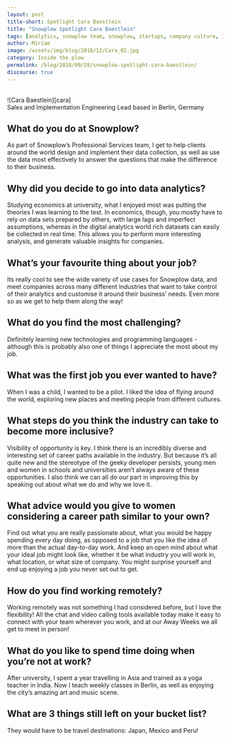 ```yaml
---
layout: post
title-short: Spotlight Cara Baestlein
title: "Snowplow Spotlight Cara Baestlein"
tags: [analytics, snowplow team, snowplow, startups, company culture, Inside the Plow]
author: Miriam
image: /assets/img/blog/2018/12/Cara_02.jpg
category: Inside the plow
permalink: /blog/2018/09/28/snowplow-spotlight-cara-baestlein/
discourse: true
---
```



<br>
![Cara Baestlein][cara]
<br>
Sales and Implementation Engineering Lead based in Berlin, Germany

<h2>What do you do at Snowplow?</h2>

As part of Snowplow’s Professional Services team, I get to help clients around the world design and implement their data collection, as well as use the data most effectively to answer the questions that make the difference to their business.

<h2>Why did you decide to go into data analytics?</h2>

Studying economics at university, what I enjoyed most was putting the theories I was learning to the test. In economics, though, you mostly have to rely on data sets prepared by others, with large lags and imperfect assumptions, whereas in the digital analytics world rich datasets can easily be collected in real time. This allows you to perform more interesting analysis, and generate valuable insights for companies.

<h2>What’s your favourite thing about your job?</h2>

Its really cool to see the wide variety of use cases for Snowplow data, and meet companies across many different industries that want to take control of their analytics and customise it around their business’ needs. Even more so as we get to help them along the way!

<h2>What do you find the most challenging?</h2>

Definitely learning new technologies and programming languages - although this is probably also one of things I appreciate the most about my job.

<h2>What was the first job you ever wanted to have?</h2>

When I was a child, I wanted to be a pilot. I liked the idea of flying around the world, exploring new places and meeting people from different cultures.

<h2>What steps do you think the industry can take to become more inclusive?</h2>

Visibility of opportunity is key. I think there is an incredibly diverse and interesting set of career paths available in the industry. But because it’s all quite new and the stereotype of the geeky developer persists, young men and women in schools and universities aren’t always aware of these opportunities. I also think we can all do our part in improving this by speaking out about what we do and why we love it.

<h2>What advice would you give to women considering a career path similar to your own?</h2>

Find out what you are really passionate about, what you would be happy spending every day doing, as opposed to a job that you like the idea of more than the actual day-to-day work. And keep an open mind about what your ideal job might look like, whether it be what industry you will work in, what location, or what size of company. You might surprise yourself and end up enjoying a job you never set out to get.

<h2>How do you find working remotely?</h2>

Working remotely was not something I had considered before, but I love the flexibility! All the chat and video calling tools available today make it easy to connect with your team wherever you work, and at our Away Weeks we all get to meet in person!

<h2>What do you like to spend time doing when you’re not at work?</h2>

After university, I spent a year travelling in Asia and trained as a yoga teacher in India. Now I teach weekly classes in Berlin, as well as enjoying the city’s amazing art and music scene.

<h2>What are 3 things still left on your bucket list?</h2>

They would have to be travel destinations: Japan, Mexico and Peru!

[cara]: /assets/img/blog/2018/12/Cara_02.jpg
